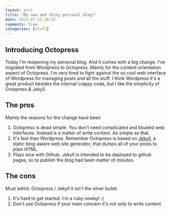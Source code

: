 ```yaml
---
layout: post
title: "My new and shiny personal blog!"
date: 2013-07-23 20:55
comments: true
categories: [stuff]
---
```


## Introducing Octopress ##

Today I'm reopening my personal blog. And it comes with a big change. I've migrated from Wordpress to Octopress. Mainly for the content-orientation aspect of Octopress.
I'm very tired to fight against the so cool web interface of Wordpress for managing posts and all the stuff. I think Wordpress it's a great product besides the internal
crappy code, but I like the simplicity of Octopress & Jekyll.

## The pros ##

Mainly the reasons for the change have been

1. Octopress is dead simple. You don't need complicated and bloated web interfaces. Instead is a matter of write content. As simple as that.
2. It's fast than Wordpress. Remember Octopress is based on [Jekyll](http://jekyllrb.com), a static blog-aware web site generator, that dumps all of your posts to plain HTML.
3. Plays nice with Github. Jekyll is intended to be deployed to github pages, so to publish the blog had been matter of minutes.

## The cons ##

Must admit. Octopress / Jekyll it isn't the silver bullet.

1. It's hard to get started. I'm a ruby newby! :(
2. Don't use Octopress if your main concern it's not only to write content.